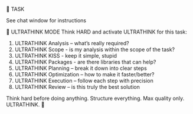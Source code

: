 🎯 TASK

See chat window for instructions

🧠 ULTRATHINK MODE
Think HARD and activate ULTRATHINK for this task:

1. ULTRATHINK Analysis – what’s really required?
2. ULTRATHINK Scope - is my analysis within the scope of the task?
3. ULTRATHINK KISS - keep it simple, stupid
4. ULTRATHINK Packages - are there libraries that can help?
5. ULTRATHINK Planning – break it down into clear steps
6. ULTRATHINK Optimization – how to make it faster/better?
7. ULTRATHINK Execution – follow each step with precision
8. ULTRATHINK Review – is this truly the best solution

Think hard before doing anything.
Structure everything.
Max quality only. ULTRATHINK. 🚀
